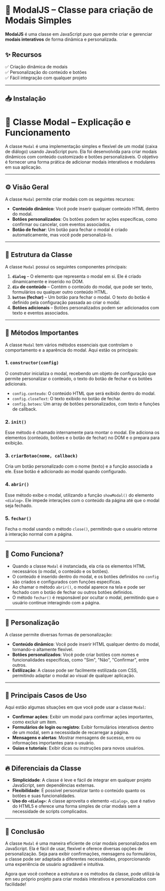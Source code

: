 # 📌 ModalJS – Classe para criação de Modais Simples

**ModalJS** é uma classe em JavaScript puro que permite criar e gerenciar **modais interativos** de forma dinâmica e personalizada.

## ✨ Recursos

✅ Criação dinâmica de modais  
✅ Personalização do conteúdo e botões  
✅ Fácil integração com qualquer projeto  

---

## 📥 Instalação



# 📌 **Classe Modal – Explicação e Funcionamento**

A classe `Modal` é uma implementação simples e flexível de um modal (caixa de diálogo) usando JavaScript puro. Ela foi desenvolvida para criar modais dinâmicos com conteúdo customizado e botões personalizáveis. O objetivo é fornecer uma forma prática de adicionar modais interativos e modulares em sua aplicação.

---

## ⚙️ **Visão Geral**
A classe `Modal` permite criar modais com os seguintes recursos:
- **Conteúdo dinâmico**: Você pode inserir qualquer conteúdo HTML dentro do modal.
- **Botões personalizados**: Os botões podem ter ações específicas, como confirmar ou cancelar, com eventos associados.
- **Botão de fechar**: Um botão para fechar o modal é criado automaticamente, mas você pode personalizá-lo.

---

## 🧱 **Estrutura da Classe**
A classe `Modal` possui os seguintes componentes principais:

1. **`dialog`** – O elemento que representa o modal em si. Ele é criado dinamicamente e inserido no DOM.
2. **`div` de conteúdo** – Contém o conteúdo do modal, que pode ser texto, formulários ou qualquer outro conteúdo HTML.
3. **`button` (fechar)** – Um botão para fechar o modal. O texto do botão é definido pela configuração passada ao criar o modal.
4. **Botões adicionais** – Botões personalizados podem ser adicionados com texto e eventos associados.

---

## 🔨 **Métodos Importantes**
A classe `Modal` tem vários métodos essenciais que controlam o comportamento e a aparência do modal. Aqui estão os principais:

### 1. **`constructor(config)`**
O construtor inicializa o modal, recebendo um objeto de configuração que permite personalizar o conteúdo, o texto do botão de fechar e os botões adicionais.

- `config.conteudo`: O conteúdo HTML que será exibido dentro do modal.
- `config.closeText`: O texto exibido no botão de fechar.
- `config.botoes`: Um array de botões personalizados, com texto e funções de callback.

### 2. **`init()`**
Esse método é chamado internamente para montar o modal. Ele adiciona os elementos (conteúdo, botões e o botão de fechar) no DOM e o prepara para exibição.

### 3. **`criarBotao(nome, callback)`**
Cria um botão personalizado com o nome (texto) e a função associada a ele. Esse botão é adicionado ao modal quando configurado.

### 4. **`abrir()`**
Esse método exibe o modal, utilizando a função `showModal()` do elemento `<dialog>`. Ele impede interações com o conteúdo da página até que o modal seja fechado.

### 5. **`fechar()`**
Fecha o modal usando o método `close()`, permitindo que o usuário retorne à interação normal com a página.

---

## 🚀 **Como Funciona?**
- Quando a classe `Modal` é instanciada, ela cria os elementos HTML necessários (o modal, o conteúdo e os botões).
- O conteúdo é inserido dentro do modal, e os botões definidos no `config` são criados e configurados com funções específicas.
- Ao chamar o método `abrir()`, o modal aparece na tela e pode ser fechado com o botão de fechar ou outros botões definidos.
- O método `fechar()` é responsável por ocultar o modal, permitindo que o usuário continue interagindo com a página.

---

## 🧩 **Personalização**
A classe permite diversas formas de personalização:
- **Conteúdo dinâmico**: Você pode inserir HTML qualquer dentro do modal, tornando-o altamente flexível.
- **Botões personalizados**: Você pode criar botões com nomes e funcionalidades específicas, como "Sim", "Não", "Confirmar", entre outros.
- **Estilização**: A classe pode ser facilmente estilizada com CSS, permitindo adaptar o modal ao visual de qualquer aplicação.

---

## 🎯 **Principais Casos de Uso**
Aqui estão algumas situações em que você pode usar a classe `Modal`:

- **Confirmar ações**: Exibir um modal para confirmar ações importantes, como excluir um item.
- **Formulários de login ou registro**: Exibir formulários interativos dentro de um modal, sem a necessidade de recarregar a página.
- **Mensagens e alertas**: Mostrar mensagens de sucesso, erro ou informações importantes para o usuário.
- **Guias e tutoriais**: Exibir dicas ou instruções para novos usuários.

---

## 🔥 **Diferenciais da Classe**
- **Simplicidade**: A classe é leve e fácil de integrar em qualquer projeto JavaScript, sem dependências externas.
- **Flexibilidade**: É possível personalizar tanto o conteúdo quanto os botões e suas funcionalidades.
- **Uso do `<dialog>`**: A classe aproveita o elemento `<dialog>`, que é nativo do HTML5 e oferece uma forma simples de criar modais sem a necessidade de scripts complicados.

---

## 🎯 **Conclusão**
A classe `Modal` é uma maneira eficiente de criar modais personalizados em JavaScript. Ela é fácil de usar, flexível e oferece diversas opções de personalização. Seja para exibir confirmações, mensagens ou formulários, a classe pode ser adaptada a diferentes necessidades, proporcionando uma experiência de usuário agradável e intuitiva.

Agora que você conhece a estrutura e os métodos da classe, pode utilizá-la em seu próprio projeto para criar modais interativos e personalizados com facilidade!
